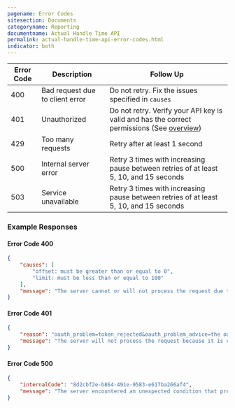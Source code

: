 ```yaml
---
pagename: Error Codes
sitesection: Documents
categoryname: Reporting
documentname: Actual Handle Time API
permalink: actual-handle-time-api-error-codes.html
indicator: both
---
```


| Error Code | Description | Follow Up |
| --- | --- | --- |
| 400 | Bad request due to client error | Do not retry. Fix the issues specified in `causes` |
| 401 | Unauthorized | Do not retry. Verify your API key is valid and has the correct permissions (See [overview](actual-handle-time-api-overview.html)) |
| 429 | Too many requests | Retry after at least 1 second |
| 500 | Internal server error | Retry 3 times with increasing pause between retries of at least 5, 10, and 15 seconds |
| 503 | Service unavailable | Retry 3 times with increasing pause between retries of at least 5, 10, and 15 seconds |

### Example Responses

#### Error Code 400

```json
{
	"causes": [
		"offset: must be greater than or equal to 0",
		"limit: must be less than or equal to 100"
	],
	"message": "The server cannot or will not process the request due to something that is perceived to be a client error (e.g., malformed request syntax). Please fix the issues detailed in `causes` and try again"
}
```

#### Error Code 401

```json
{
    "reason": "oauth_problem=token_rejected&oauth_problem_advice=the oauth_token is unacceptable to the Service Provider",
    "message": "The server will not process the request because it is unauthorized. This attempt has been logged"
}
```

#### Error Code 500

```json
{
    "internalCode": "8d2cbf2e-b864-491e-9583-e617ba266af4",
    "message": "The server encountered an unexpected condition that prevented it from fulfilling the request"
}
```

